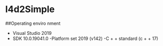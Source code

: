 # l4d2Simple
##Operating enviro nment 
- Visual Studio 2019
- SDK 10.0.19041.0
-Platform set 2019 (v142)
-C + + standard (c + + 17)
